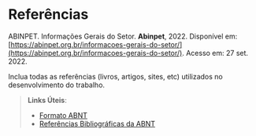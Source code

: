 # Referências

ABINPET. Informações Gerais do Setor. **Abinpet**, 2022. Disponível em: [https://abinpet.org.br/informacoes-gerais-do-setor/](https://abinpet.org.br/informacoes-gerais-do-setor/). Acesso em: 27 set. 2022.

Inclua todas as referências (livros, artigos, sites, etc) utilizados no desenvolvimento do trabalho.

> **Links Úteis**:
> - [Formato ABNT](https://www.normastecnicas.com/abnt/trabalhos-academicos/referencias/)
> - [Referências Bibliográficas da ABNT](https://comunidade.rockcontent.com/referencia-bibliografica-abnt/)
